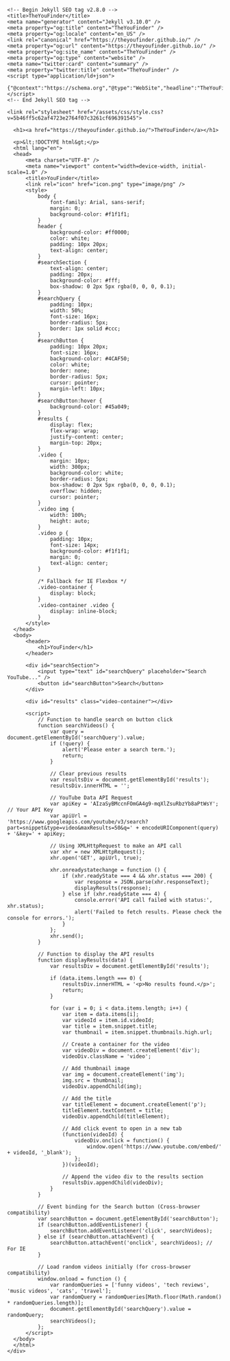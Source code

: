 <!DOCTYPE html>
<html lang="en-US">
  <head>
    <meta charset="UTF-8">
    <meta http-equiv="X-UA-Compatible" content="IE=edge">
    <meta name="viewport" content="width=device-width, initial-scale=1">

    <!-- Begin Jekyll SEO tag v2.8.0 -->
    <title>TheYouFinder</title>
    <meta name="generator" content="Jekyll v3.10.0" />
    <meta property="og:title" content="TheYouFinder" />
    <meta property="og:locale" content="en_US" />
    <link rel="canonical" href="https://theyoufinder.github.io/" />
    <meta property="og:url" content="https://theyoufinder.github.io/" />
    <meta property="og:site_name" content="TheYouFinder" />
    <meta property="og:type" content="website" />
    <meta name="twitter:card" content="summary" />
    <meta property="twitter:title" content="TheYouFinder" />
    <script type="application/ld+json">
      {"@context":"https://schema.org","@type":"WebSite","headline":"TheYouFinder","name":"TheYouFinder","url":"https://theyoufinder.github.io/"}
    </script>
    <!-- End Jekyll SEO tag -->

    <link rel="stylesheet" href="/assets/css/style.css?v=5b46ff5c62af4723e2764f07c3261cf696391545">
  </head>
  <body>
    <div class="container-lg px-3 my-5 markdown-body">
      
      <h1><a href="https://theyoufinder.github.io/">TheYouFinder</a></h1>

      <p>&lt;!DOCTYPE html&gt;</p>
      <html lang="en">
      <head>
          <meta charset="UTF-8" />
          <meta name="viewport" content="width=device-width, initial-scale=1.0" />
          <title>YouFinder</title>
          <link rel="icon" href="icon.png" type="image/png" />
          <style>
              body {
                  font-family: Arial, sans-serif;
                  margin: 0;
                  background-color: #f1f1f1;
              }
              header {
                  background-color: #ff0000;
                  color: white;
                  padding: 10px 20px;
                  text-align: center;
              }
              #searchSection {
                  text-align: center;
                  padding: 20px;
                  background-color: #fff;
                  box-shadow: 0 2px 5px rgba(0, 0, 0, 0.1);
              }
              #searchQuery {
                  padding: 10px;
                  width: 50%;
                  font-size: 16px;
                  border-radius: 5px;
                  border: 1px solid #ccc;
              }
              #searchButton {
                  padding: 10px 20px;
                  font-size: 16px;
                  background-color: #4CAF50;
                  color: white;
                  border: none;
                  border-radius: 5px;
                  cursor: pointer;
                  margin-left: 10px;
              }
              #searchButton:hover {
                  background-color: #45a049;
              }
              #results {
                  display: flex;
                  flex-wrap: wrap;
                  justify-content: center;
                  margin-top: 20px;
              }
              .video {
                  margin: 10px;
                  width: 300px;
                  background-color: white;
                  border-radius: 5px;
                  box-shadow: 0 2px 5px rgba(0, 0, 0, 0.1);
                  overflow: hidden;
                  cursor: pointer;
              }
              .video img {
                  width: 100%;
                  height: auto;
              }
              .video p {
                  padding: 10px;
                  font-size: 14px;
                  background-color: #f1f1f1;
                  margin: 0;
                  text-align: center;
              }

              /* Fallback for IE Flexbox */
              .video-container {
                  display: block;
              }
              .video-container .video {
                  display: inline-block;
              }
          </style>
      </head>
      <body>
          <header>
              <h1>YouFinder</h1>
          </header>

          <div id="searchSection">
              <input type="text" id="searchQuery" placeholder="Search YouTube..." />
              <button id="searchButton">Search</button>
          </div>

          <div id="results" class="video-container"></div>

          <script>
              // Function to handle search on button click
              function searchVideos() {
                  var query = document.getElementById('searchQuery').value;
                  if (!query) {
                      alert('Please enter a search term.');
                      return;
                  }

                  // Clear previous results
                  var resultsDiv = document.getElementById('results');
                  resultsDiv.innerHTML = '';

                  // YouTube Data API Request
                  var apiKey = 'AIzaSyBMccnFOmGA4g9-mqXlZsuRbzYb8aPtWsY'; // Your API Key
                  var apiUrl = 'https://www.googleapis.com/youtube/v3/search?part=snippet&type=video&maxResults=50&q=' + encodeURIComponent(query) + '&key=' + apiKey;

                  // Using XMLHttpRequest to make an API call
                  var xhr = new XMLHttpRequest();
                  xhr.open('GET', apiUrl, true);

                  xhr.onreadystatechange = function () {
                      if (xhr.readyState === 4 && xhr.status === 200) {
                          var response = JSON.parse(xhr.responseText);
                          displayResults(response);
                      } else if (xhr.readyState === 4) {
                          console.error('API call failed with status:', xhr.status);
                          alert('Failed to fetch results. Please check the console for errors.');
                      }
                  };
                  xhr.send();
              }

              // Function to display the API results
              function displayResults(data) {
                  var resultsDiv = document.getElementById('results');

                  if (data.items.length === 0) {
                      resultsDiv.innerHTML = '<p>No results found.</p>';
                      return;
                  }

                  for (var i = 0; i < data.items.length; i++) {
                      var item = data.items[i];
                      var videoId = item.id.videoId;
                      var title = item.snippet.title;
                      var thumbnail = item.snippet.thumbnails.high.url;

                      // Create a container for the video
                      var videoDiv = document.createElement('div');
                      videoDiv.className = 'video';

                      // Add thumbnail image
                      var img = document.createElement('img');
                      img.src = thumbnail;
                      videoDiv.appendChild(img);

                      // Add the title
                      var titleElement = document.createElement('p');
                      titleElement.textContent = title;
                      videoDiv.appendChild(titleElement);

                      // Add click event to open in a new tab
                      (function(videoId) {
                          videoDiv.onclick = function() {
                              window.open('https://www.youtube.com/embed/' + videoId, '_blank');
                          };
                      })(videoId);

                      // Append the video div to the results section
                      resultsDiv.appendChild(videoDiv);
                  }
              }

              // Event binding for the Search button (Cross-browser compatibility)
              var searchButton = document.getElementById('searchButton');
              if (searchButton.addEventListener) {
                  searchButton.addEventListener('click', searchVideos);
              } else if (searchButton.attachEvent) {
                  searchButton.attachEvent('onclick', searchVideos); // For IE
              }

              // Load random videos initially (for cross-browser compatibility)
              window.onload = function () {
                  var randomQueries = ['funny videos', 'tech reviews', 'music videos', 'cats', 'travel'];
                  var randomQuery = randomQueries[Math.floor(Math.random() * randomQueries.length)];
                  document.getElementById('searchQuery').value = randomQuery;
                  searchVideos();
              };
          </script>
      </body>
      </html>
    </div>
  </body>
</html>
